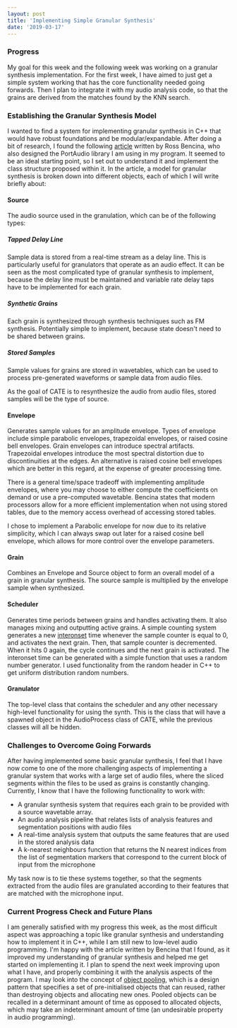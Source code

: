 ```yaml
---
layout: post
title: 'Implementing Simple Granular Synthesis'
date: '2019-03-17'
---
```

### Progress
My goal for this week and the following week was working on a granular synthesis implementation. For the first week, I
 have aimed to just get a simple system working that has the core functionality needed going forwards. Then I plan to
  integrate it with my audio analysis code, so that the grains are derived from the matches found by the KNN search.

### Establishing the Granular Synthesis Model
I wanted to find a system for implementing granular synthesis in C++ that would have robust foundations and be 
modular/expandable. 
After doing a 
bit of research, I found the following [article](http://www.rossbencina.com/static/code/granular-synthesis/BencinaAudioAnecdotes310801.pdf) written by Ross Bencina, who also designed the PortAudio library I am 
using in my program. It seemed to be an ideal starting point, so I set out to understand it and implement the class 
structure proposed within it. In the article, a model for granular synthesis is broken down into different objects, 
each of which I will write briefly about: 

#### Source
The audio source used in the granulation, which can be of the following types:
##### Tapped Delay Line
Sample data is stored from a real-time stream as a delay line. This is
particularly useful for granulators that operate as an audio effect. It can be
seen as the most complicated type of granular synthesis to implement, because
the delay line must be maintained and variable rate delay taps have to be
implemented for each grain.

##### Synthetic Grains
Each grain is synthesized through synthesis techniques such
as FM synthesis. Potentially simple to implement, because state doesn't need to
be shared between grains.

##### Stored Samples
Sample values for grains are stored in wavetables, which can be used to process
pre-generated waveforms or sample data from audio files.


As the goal of CATE is to resynthesize the audio from audio files, stored
samples will be the type of source.

#### Envelope
Generates sample values for an amplitude envelope. Types of envelope include simple parabolic envelopes, 
trapezoidal envelopes, or raised cosine bell envelopes. Grain envelopes can introduce spectral artifacts.
 Trapezoidal envelopes introduce the most spectral distortion due to discontinuities at the edges. An 
 alternative is raised cosine bell envelopes which are better in this regard, at the expense of greater processing 
 time.  
 
 There is a general time/space tradeoff with implementing amplitude envelopes, where you
 may choose to either compute the coefficients on demand or use a pre-computed
 wavetable. Bencina states that modern processors allow for a more efficient
 implementation when not using stored tables, due to the memory access overhead
 of accessing stored tables.
 
 I chose to implement a Parabolic envelope for now due to its relative
 simplicity, which I can always swap out later for a raised cosine bell envelope,
 which allows for more control over the envelope parameters.

#### Grain
Combines an Envelope and Source object to form an overall model of a grain in granular synthesis. The
 source sample is multiplied by the envelope sample when synthesized.
 
#### Scheduler
Generates time periods between grains and handles activating them. It also manages mixing and outputting active 
grains. A simple counting system generates a new [interonset](https://en.wikipedia.org/wiki/Time_point#Interonset_interval) 
time whenever the sample counter is equal to 0, and activates the 
next grain. Then, that sample counter is decremented. When it hits 0 again, the cycle continues and the next grain is
 activated. The interonset time can be generated with a simple function that uses a random number generator. I used 
functionality from the random header in C++ to get uniform distribution random numbers.

#### Granulator
The top-level class that contains the scheduler and any other necessary high-level functionality for 
using the synth. This is the class that will have a spawned object in the AudioProcess class of CATE, while the 
previous classes will all be hidden.

### Challenges to Overcome Going Forwards
After having implemented some basic granular synthesis, I feel that I have now
come to one of the more challenging aspects of implementing a granular system
that works with a large set of audio files, where the sliced segments within the files to be used as grains is 
constantly changing. Currently, I know that I have the following functionality to work with:

- A granular synthesis system that requires each grain to be provided with a source wavetable array.
- An audio analysis pipeline that relates lists of analysis features and segmentation positions with audio files
- A real-time analysis system that outputs the same features that are used in the stored analysis data
- A k-nearest neighbours function that returns the N nearest indices from the list of segmentation markers that 
correspond to the 
current block of input from the microphone
        
My task now is to tie these systems together, so that the segments extracted
from the audio files are granulated according to their features that are matched
with the microphone input.

### Current Progress Check and Future Plans
I am generally satisfied with my progress this week, as the most difficult aspect was approaching a topic like 
granular synthesis and understanding how to implement it in C++, while I am still new to low-level audio programming.
 I'm happy with the article written by Bencina that I found, as it improved my understanding of granular synthesis 
 and helped me get started on implementing it. I plan to spend the next week improving upon what I have, and properly
  combining it with the analysis aspects of the program. I may look into the concept of [object pooling](https://en.wikipedia.org/wiki/Object_pool_pattern), which is a 
  design pattern that specifies a set of pre-initialised objects that can reused, rather than destroying objects and 
  allocating new ones. Pooled objects can be recalled in a determinant amount of time as opposed to allocated 
  objects, which may take an indeterminant amount of time (an undesirable property in audio programming).
  
